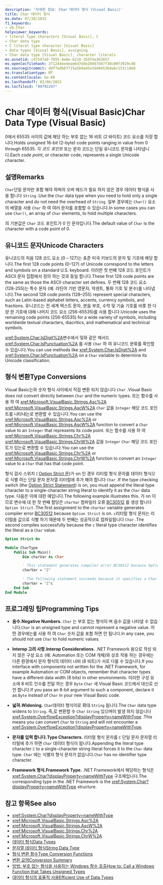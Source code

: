 ```yaml
---
description: '자세한 정보: Char 데이터 형식 (Visual Basic)'
title: Char 데이터 형식
ms.date: 07/20/2015
f1_keywords:
- vb.Char
helpviewer_keywords:
- literal type characters [Visual Basic], C
- Char data type
- C literal type character [Visual Basic]
- data types [Visual Basic], assigning
- Char data type [Visual Basic], character literals
ms.assetid: cd7547a9-7855-4e8e-b216-35d74a362657
ms.openlocfilehash: 371244ee4eae6d7dde20487dd7f38c09f3929cd8
ms.sourcegitcommit: ddf7edb67715a5b9a45e3dd44536dabc153c1de0
ms.translationtype: MT
ms.contentlocale: ko-KR
ms.lasthandoff: 02/06/2021
ms.locfileid: "99792247"
---
```

# <a name="char-data-type-visual-basic"></a><span data-ttu-id="923f7-103">Char 데이터 형식(Visual Basic)</span><span class="sxs-lookup"><span data-stu-id="923f7-103">Char Data Type (Visual Basic)</span></span>

<span data-ttu-id="923f7-104">0에서 65535 사이의 값에 해당 하는 부호 없는 16 비트 (2 바이트) 코드 요소를 저장 합니다.</span><span class="sxs-lookup"><span data-stu-id="923f7-104">Holds unsigned 16-bit (2-byte) code points ranging in value from 0 through 65535.</span></span> <span data-ttu-id="923f7-105">각 *코드 포인트* 또는 문자 코드는 단일 유니코드 문자를 나타냅니다.</span><span class="sxs-lookup"><span data-stu-id="923f7-105">Each *code point*, or character code, represents a single Unicode character.</span></span>

## <a name="remarks"></a><span data-ttu-id="923f7-106">설명</span><span class="sxs-lookup"><span data-stu-id="923f7-106">Remarks</span></span>

<span data-ttu-id="923f7-107">`Char`단일 문자만 포함 해야 하며의 오버 헤드가 필요 하지 않은 경우 데이터 형식을 사용 합니다 `String` .</span><span class="sxs-lookup"><span data-stu-id="923f7-107">Use the `Char` data type when you need to hold only a single character and do not need the overhead of `String`.</span></span> <span data-ttu-id="923f7-108">일부 경우에는 `Char()` 요소의 배열을 사용 `Char` 하 여 여러 문자를 포함할 수 있습니다.</span><span class="sxs-lookup"><span data-stu-id="923f7-108">In some cases you can use `Char()`, an array of `Char` elements, to hold multiple characters.</span></span>

<span data-ttu-id="923f7-109">의 기본값은 `Char` 코드 포인트가 0 인 문자입니다.</span><span class="sxs-lookup"><span data-stu-id="923f7-109">The default value of `Char` is the character with a code point of 0.</span></span>

## <a name="unicode-characters"></a><span data-ttu-id="923f7-110">유니코드 문자</span><span class="sxs-lookup"><span data-stu-id="923f7-110">Unicode Characters</span></span>

<span data-ttu-id="923f7-111">유니코드의 처음 128 코드 요소 (0 – 127)는 표준 미국 키보드의 문자 및 기호에 해당 합니다.</span><span class="sxs-lookup"><span data-stu-id="923f7-111">The first 128 code points (0–127) of Unicode correspond to the letters and symbols on a standard U.S. keyboard.</span></span> <span data-ttu-id="923f7-112">이러한 첫 번째 128 코드 포인트가 ASCII 문자 집합에서 정의 하는 것과 동일 합니다.</span><span class="sxs-lookup"><span data-stu-id="923f7-112">These first 128 code points are the same as those the ASCII character set defines.</span></span> <span data-ttu-id="923f7-113">두 번째 128 코드 요소 (128-255)는 특수 문자 (예: 라틴어 기반 영문자, 악센트, 통화 기호 및 분수)를 나타냅니다.</span><span class="sxs-lookup"><span data-stu-id="923f7-113">The second 128 code points (128–255) represent special characters, such as Latin-based alphabet letters, accents, currency symbols, and fractions.</span></span> <span data-ttu-id="923f7-114">유니코드는 전 세계 텍스트 문자, 분음 부호, 수학 및 기술 기호를 비롯 한 다양 한 기호에 대해 나머지 코드 요소 (256-65535)를 사용 합니다.</span><span class="sxs-lookup"><span data-stu-id="923f7-114">Unicode uses the remaining code points (256-65535) for a wide variety of symbols, including worldwide textual characters, diacritics, and mathematical and technical symbols.</span></span>

<span data-ttu-id="923f7-115"><xref:System.Char.IsDigit%2A>변수에서 및와 같은 메서드 <xref:System.Char.IsPunctuation%2A> 를 사용 `Char` 하 여 유니코드 분류를 확인할 수 있습니다.</span><span class="sxs-lookup"><span data-stu-id="923f7-115">You can use methods like <xref:System.Char.IsDigit%2A> and <xref:System.Char.IsPunctuation%2A> on a `Char` variable to determine its Unicode classification.</span></span>

## <a name="type-conversions"></a><span data-ttu-id="923f7-116">형식 변환</span><span class="sxs-lookup"><span data-stu-id="923f7-116">Type Conversions</span></span>

<span data-ttu-id="923f7-117">Visual Basic는와 숫자 형식 사이에서 직접 변환 되지 않습니다 `Char` .</span><span class="sxs-lookup"><span data-stu-id="923f7-117">Visual Basic does not convert directly between `Char` and the numeric types.</span></span> <span data-ttu-id="923f7-118">또는 함수를 사용 하 여 <xref:Microsoft.VisualBasic.Strings.Asc%2A> <xref:Microsoft.VisualBasic.Strings.AscW%2A> `Char` 값을 `Integer` 해당 코드 포인트를 나타내는로 변환할 수 있습니다.</span><span class="sxs-lookup"><span data-stu-id="923f7-118">You can use the <xref:Microsoft.VisualBasic.Strings.Asc%2A> or <xref:Microsoft.VisualBasic.Strings.AscW%2A> function to convert a `Char` value to an `Integer` that represents its code point.</span></span> <span data-ttu-id="923f7-119">또는 함수를 사용 하 여 <xref:Microsoft.VisualBasic.Strings.Chr%2A> <xref:Microsoft.VisualBasic.Strings.ChrW%2A> 값을 `Integer` `Char` 해당 코드 포인트가 있는로 변환할 수 있습니다.</span><span class="sxs-lookup"><span data-stu-id="923f7-119">You can use the <xref:Microsoft.VisualBasic.Strings.Chr%2A> or <xref:Microsoft.VisualBasic.Strings.ChrW%2A> function to convert an `Integer` value to a `Char` that has that code point.</span></span>

<span data-ttu-id="923f7-120">형식 검사 스위치 ( [Option Strict 문](../statements/option-strict-statement.md))가 on 인 경우 리터럴 형식 문자를 데이터 형식으로 식별 하는 단일 문자 문자열 리터럴에 추가 해야 합니다 `Char` .</span><span class="sxs-lookup"><span data-stu-id="923f7-120">If the type checking switch (the [Option Strict Statement](../statements/option-strict-statement.md)) is on, you must append the literal type character to a single-character string literal to identify it as the `Char` data type.</span></span> <span data-ttu-id="923f7-121">다음은 이에 대한 예입니다.</span><span class="sxs-lookup"><span data-stu-id="923f7-121">The following example illustrates this.</span></span> <span data-ttu-id="923f7-122">가 on 이므로 변수에 대 한 첫 번째 할당은 `charVar` 컴파일러 오류 [BC30512](../../misc/bc30512.md) 를 생성 합니다 `Option Strict` .</span><span class="sxs-lookup"><span data-stu-id="923f7-122">The first assignment to the `charVar` variable generates compiler error [BC30512](../../misc/bc30512.md) because `Option Strict` is on.</span></span> <span data-ttu-id="923f7-123">`c`리터럴 형식 문자는 리터럴을 값으로 식별 하기 때문에 두 번째는 성공적으로 컴파일됩니다 `Char` .</span><span class="sxs-lookup"><span data-stu-id="923f7-123">The second compiles successfully because the `c` literal type character identifies the literal as a `Char` value.</span></span>

```vb
Option Strict On

Module CharType
    Public Sub Main()
        Dim charVar As Char

        ' This statement generates compiler error BC30512 because Option Strict is On.  
        charVar = "Z"  

        ' The following statement succeeds because it specifies a Char literal.  
        charVar = "Z"c
    End Sub
End Module
```

## <a name="programming-tips"></a><span data-ttu-id="923f7-124">프로그래밍 팁</span><span class="sxs-lookup"><span data-stu-id="923f7-124">Programming Tips</span></span>

- <span data-ttu-id="923f7-125">**음수.**</span><span class="sxs-lookup"><span data-stu-id="923f7-125">**Negative Numbers.**</span></span> <span data-ttu-id="923f7-126">`Char` 는 부호 없는 형식이 며 음수 값을 나타낼 수 없습니다.</span><span class="sxs-lookup"><span data-stu-id="923f7-126">`Char` is an unsigned type and cannot represent a negative value.</span></span> <span data-ttu-id="923f7-127">어떤 경우에는를 사용 하 여 `Char` 숫자 값을 포함 하면 안 됩니다.</span><span class="sxs-lookup"><span data-stu-id="923f7-127">In any case, you should not use `Char` to hold numeric values.</span></span>

- <span data-ttu-id="923f7-128">**Interop 고려 사항.**</span><span class="sxs-lookup"><span data-stu-id="923f7-128">**Interop Considerations.**</span></span> <span data-ttu-id="923f7-129">.NET Framework 용으로 작성 되지 않은 구성 요소 (예: Automation 또는 COM 개체)와 상호 작용 하는 경우에는 다른 환경에서 문자 형식의 데이터 너비 (8 비트)가 서로 다를 수 있습니다.</span><span class="sxs-lookup"><span data-stu-id="923f7-129">If you interface with components not written for the .NET Framework, for example Automation or COM objects, remember that character types have a different data width (8 bits) in other environments.</span></span> <span data-ttu-id="923f7-130">이러한 구성 요소에 8 비트 인수를 전달 하는 경우 `Byte` `Char` 새 Visual Basic 코드에서 대신로 선언 합니다.</span><span class="sxs-lookup"><span data-stu-id="923f7-130">If you pass an 8-bit argument to such a component, declare it as `Byte` instead of `Char` in your new Visual Basic code.</span></span>

- <span data-ttu-id="923f7-131">**넓혀.**</span><span class="sxs-lookup"><span data-stu-id="923f7-131">**Widening.**</span></span> <span data-ttu-id="923f7-132">`Char`데이터 형식이로 확대 `String` 됩니다.</span><span class="sxs-lookup"><span data-stu-id="923f7-132">The `Char` data type widens to `String`.</span></span> <span data-ttu-id="923f7-133">즉,로 변환할 수 `Char` `String` 있으며이 발생 하지 않습니다 <xref:System.OverflowException?displayProperty=nameWithType> .</span><span class="sxs-lookup"><span data-stu-id="923f7-133">This means you can convert `Char` to `String` and will not encounter a <xref:System.OverflowException?displayProperty=nameWithType>.</span></span>

- <span data-ttu-id="923f7-134">**문자를 입력 합니다.**</span><span class="sxs-lookup"><span data-stu-id="923f7-134">**Type Characters.**</span></span> <span data-ttu-id="923f7-135">리터럴 형식 문자를 `C` 단일 문자 문자열 리터럴에 추가 하면 `Char` 데이터 형식이 됩니다.</span><span class="sxs-lookup"><span data-stu-id="923f7-135">Appending the literal type character `C` to a single-character string literal forces it to the `Char` data type.</span></span> <span data-ttu-id="923f7-136">`Char` 에는 식별자 형식 문자가 없습니다.</span><span class="sxs-lookup"><span data-stu-id="923f7-136">`Char` has no identifier type character.</span></span>

- <span data-ttu-id="923f7-137">**Framework 형식.**</span><span class="sxs-lookup"><span data-stu-id="923f7-137">**Framework Type.**</span></span> <span data-ttu-id="923f7-138">.NET Framework에서 해당하는 형식은 <xref:System.Char?displayProperty=nameWithType> 구조체입니다.</span><span class="sxs-lookup"><span data-stu-id="923f7-138">The corresponding type in the .NET Framework is the <xref:System.Char?displayProperty=nameWithType> structure.</span></span>

## <a name="see-also"></a><span data-ttu-id="923f7-139">참고 항목</span><span class="sxs-lookup"><span data-stu-id="923f7-139">See also</span></span>

- <xref:System.Char?displayProperty=nameWithType>
- <xref:Microsoft.VisualBasic.Strings.Asc%2A>
- <xref:Microsoft.VisualBasic.Strings.AscW%2A>
- <xref:Microsoft.VisualBasic.Strings.Chr%2A>
- <xref:Microsoft.VisualBasic.Strings.ChrW%2A>
- [<span data-ttu-id="923f7-140">데이터 형식</span><span class="sxs-lookup"><span data-stu-id="923f7-140">Data Types</span></span>](index.md)
- [<span data-ttu-id="923f7-141">문자열 데이터 형식</span><span class="sxs-lookup"><span data-stu-id="923f7-141">String Data Type</span></span>](string-data-type.md)
- [<span data-ttu-id="923f7-142">형식 변환 함수</span><span class="sxs-lookup"><span data-stu-id="923f7-142">Type Conversion Functions</span></span>](../functions/type-conversion-functions.md)
- [<span data-ttu-id="923f7-143">변환 요약</span><span class="sxs-lookup"><span data-stu-id="923f7-143">Conversion Summary</span></span>](../keywords/conversion-summary.md)
- [<span data-ttu-id="923f7-144">방법: 부호 없는 형식을 사용하는 Windows 함수 호출</span><span class="sxs-lookup"><span data-stu-id="923f7-144">How to: Call a Windows Function that Takes Unsigned Types</span></span>](../../programming-guide/com-interop/how-to-call-a-windows-function-that-takes-unsigned-types.md)
- [<span data-ttu-id="923f7-145">데이터 형식의 효율적 사용</span><span class="sxs-lookup"><span data-stu-id="923f7-145">Efficient Use of Data Types</span></span>](../../programming-guide/language-features/data-types/efficient-use-of-data-types.md)

